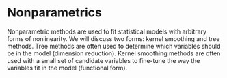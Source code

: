 # Nonparametrics
Nonparametric methods are used to fit statistical models 
with arbitrary forms of nonlinearity.
We will discuss two forms: kernel smoothing and tree methods. 
Tree methods are often used to determine 
which variables should be in the model (dimension reduction). 
Kernel smoothing methods are often used 
with a small set of candidate variables
to fine-tune the way the variables fit in the model (functional form). 